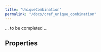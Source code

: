 ```yaml
---
title: "UniqueCombination"
permalink: "/docs/cref_unique_combination"
--- 
```


... to be completed ...

## Properties


